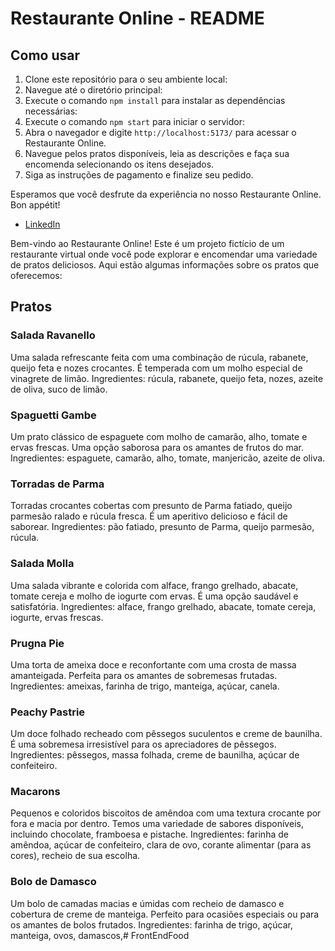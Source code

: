 # Restaurante Online - README

## Como usar

1. Clone este repositório para o seu ambiente local:
2. Navegue até o diretório principal:
3. Execute o comando `npm install` para instalar as dependências necessárias:
4. Execute o comando `npm start` para iniciar o servidor:
5. Abra o navegador e digite `http://localhost:5173/` para acessar o Restaurante Online.
6. Navegue pelos pratos disponíveis, leia as descrições e faça sua encomenda selecionando os itens desejados.
7. Siga as instruções de pagamento e finalize seu pedido.

Esperamos que você desfrute da experiência no nosso Restaurante Online. Bon appétit!

* [LinkedIn](https://www.linkedin.com/in/kelvin-vinicius-918981229/)

Bem-vindo ao Restaurante Online! Este é um projeto fictício de um restaurante virtual onde você pode explorar e encomendar uma variedade de pratos deliciosos. Aqui estão algumas informações sobre os pratos que oferecemos:

## Pratos

### Salada Ravanello
Uma salada refrescante feita com uma combinação de rúcula, rabanete, queijo feta e nozes crocantes. É temperada com um molho especial de vinagrete de limão. Ingredientes: rúcula, rabanete, queijo feta, nozes, azeite de oliva, suco de limão.

### Spaguetti Gambe
Um prato clássico de espaguete com molho de camarão, alho, tomate e ervas frescas. Uma opção saborosa para os amantes de frutos do mar. Ingredientes: espaguete, camarão, alho, tomate, manjericão, azeite de oliva.

### Torradas de Parma
Torradas crocantes cobertas com presunto de Parma fatiado, queijo parmesão ralado e rúcula fresca. É um aperitivo delicioso e fácil de saborear. Ingredientes: pão fatiado, presunto de Parma, queijo parmesão, rúcula.

### Salada Molla
Uma salada vibrante e colorida com alface, frango grelhado, abacate, tomate cereja e molho de iogurte com ervas. É uma opção saudável e satisfatória. Ingredientes: alface, frango grelhado, abacate, tomate cereja, iogurte, ervas frescas.

### Prugna Pie
Uma torta de ameixa doce e reconfortante com uma crosta de massa amanteigada. Perfeita para os amantes de sobremesas frutadas. Ingredientes: ameixas, farinha de trigo, manteiga, açúcar, canela.

### Peachy Pastrie
Um doce folhado recheado com pêssegos suculentos e creme de baunilha. É uma sobremesa irresistível para os apreciadores de pêssegos. Ingredientes: pêssegos, massa folhada, creme de baunilha, açúcar de confeiteiro.

### Macarons
Pequenos e coloridos biscoitos de amêndoa com uma textura crocante por fora e macia por dentro. Temos uma variedade de sabores disponíveis, incluindo chocolate, framboesa e pistache. Ingredientes: farinha de amêndoa, açúcar de confeiteiro, clara de ovo, corante alimentar (para as cores), recheio de sua escolha.

### Bolo de Damasco
Um bolo de camadas macias e úmidas com recheio de damasco e cobertura de creme de manteiga. Perfeito para ocasiões especiais ou para os amantes de bolos frutados. Ingredientes: farinha de trigo, açúcar, manteiga, ovos, damascos,# FrontEndFood
